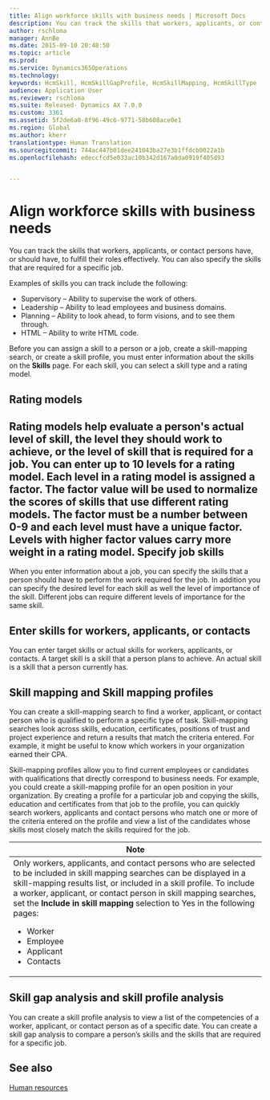 ```yaml
---
title: Align workforce skills with business needs | Microsoft Docs
description: You can track the skills that workers, applicants, or contact persons have, or should have, to fulfill their roles effectively. You can also specify the skills that are required for a specific job.
author: rschloma
manager: AnnBe
ms.date: 2015-09-10 20:48:50
ms.topic: article
ms.prod: 
ms.service: Dynamics365Operations
ms.technology: 
keywords: HcmSkill, HcmSkillGapProfile, HcmSkillMapping, HcmSkillType
audience: Application User
ms.reviewer: rschloma
ms.suite: Released- Dynamics AX 7.0.0
ms.custom: 3361
ms.assetid: 5f2de6a0-8f96-49c6-9771-58b608ace0e1
ms.region: Global
ms.author: kherr
translationtype: Human Translation
ms.sourcegitcommit: 744ac447b01dee241043ba27e3b1ffdcb0022a1b
ms.openlocfilehash: edeccfcd5e033ac10b342d167a0da0919f405d93


---
```


# <a name="align-workforce-skills-with-business-needs"></a>Align workforce skills with business needs

You can track the skills that workers, applicants, or contact persons have, or should have, to fulfill their roles effectively. You can also specify the skills that are required for a specific job.

Examples of skills you can track include the following:
-   Supervisory – Ability to supervise the work of others.
-   Leadership – Ability to lead employees and business domains.
-   Planning – Ability to look ahead, to form visions, and to see them through.
-   HTML – Ability to write HTML code.

Before you can assign a skill to a person or a job, create a skill-mapping search, or create a skill profile, you must enter information about the skills on the **Skills** page. For each skill, you can select a skill type and a rating model.

## <a name="rating-models"></a>Rating models
Rating models help evaluate a person's actual level of skill, the level they should work to achieve, or the level of skill that is required for a job. You can enter up to 10 levels for a rating model.  Each level in a rating model is assigned a factor.  The factor value will be used to normalize the scores of skills that use different rating models.  The factor must be a number between 0-9 and each level must have a unique factor.  Levels with higher factor values carry more weight in a rating model.
Specify job skills
-------------------

When you enter information about a job, you can specify the skills that a person should have to perform the work required for the job.  In addition you can specify the desired level for each skill as well the level of importance of the skill. Different jobs can require different levels of importance for the same skill.

## <a name="enter-skills-for-workers-applicants-or-contacts"></a>Enter skills for workers, applicants, or contacts
You can enter target skills or actual skills for workers, applicants, or contacts. A target skill is a skill that a person plans to achieve. An actual skill is a skill that a person currently has.

## <a name="skill-mapping-and-skill-mapping-profiles"></a>Skill mapping and Skill mapping profiles
You can create a skill-mapping search to find a worker, applicant, or contact person who is qualified to perform a specific type of task. Skill-mapping searches look across skills, education, certificates, positions of trust and project experience and return a results that match the criteria entered.  For example, it might be useful to know which workers in your organization earned their CPA.

Skill-mapping profiles allow you to find current employees or candidates with qualifications that directly correspond to business needs.  For example, you could create a skill-mapping profile for an open position in your organization. By creating a profile for a particular job and copying the skills, education and certificates from that job to the profile, you can quickly search workers, applicants and contact persons who match one or more of the criteria entered on the profile and view a list of the candidates whose skills most closely match the skills required for the job.
<table>
<colgroup>
<col width="100%" />
</colgroup>
<thead>
<tr class="header">
<th><strong>Note</strong></th>
</tr>
</thead>
<tbody>
<tr class="odd">
<td>Only workers, applicants, and contact persons who are selected to be included in skill mapping searches can be displayed in a skill-mapping results list, or included in a skill profile. To include a worker, applicant, or contact person in skill mapping searches, set the <strong>Include in skill mapping</strong> selection to Yes in the following pages:
<ul>
<li>Worker</li>
<li>Employee</li>
<li>Applicant</li>
<li>Contacts</li>
</ul></td>
</tr>
</tbody>
</table>

## <a name="skill-gap-analysis-and-skill-profile-analysis"></a>Skill gap analysis and skill profile analysis
You can create a skill profile analysis to view a list of the competencies of a worker, applicant, or contact person as of a specific date. You can create a skill gap analysis to compare a person’s skills and the skills that are required for a specific job.  



<a name="see-also"></a>See also
--------

[Human resources](https://ax.help.dynamics.com/en/wiki/human-recources/)




<!--HONumber=Feb17_HO3-->


